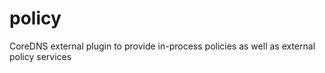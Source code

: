 # policy
CoreDNS external plugin to provide in-process policies as well as external policy services
